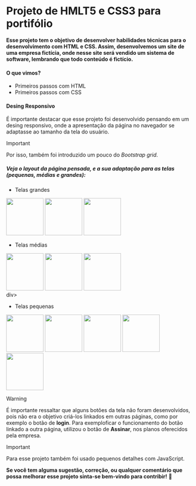 # Projeto de HMLT5 e CSS3 para portifólio

**Esse projeto tem o objetivo de desenvolver habilidades técnicas para o desenvolvimento com HTML e CSS. Assim, desenvolvemos um site de uma empresa fictícia, onde nesse site será vendido um sistema de software, lembrando que todo conteúdo é fictício.**

#### O que vimos?
 - Primeiros passos com HTML
 - Primeiros passos com CSS

#### Desing Responsivo
É importante destacar que esse projeto foi desenvolvido pensando em um desing responsivo, onde a apresentação da página no navegador se adaptasse ao tamanho da tela do usuário. 

> [!IMPORTANT]
> Por isso, também foi introduzido um pouco do *Bootstrap grid*.



##### Veja o layout da página pensada, e a sua adaptação para as telas (pequenas, médias e grandes):
 - Telas grandes
   
<div aling-"center">
 <img src="assests/projects/projeto_html_css_portifolio/imagens/telagrande1.png" width="100px">
 <img src="/projects/projeto_html_css_portifolio/imagens/telagrande2.png" width="100px">
 <img src="/projects/projeto_html_css_portifolio/imagens/telagrande3.png" width="100px">
</div>

 - Telas médias
   
<div aling-"center">
 <img src="/projects/projeto_html_css_portifolio/imagens/telamedia1.png" width="100px">
 <img src="/projects/projeto_html_css_portifolio/imagens/telamedia2.png" width="100px">
 <img src="/projects/projeto_html_css_portifolio/imagens/telamedia3.png" width="100px">
</div>div>

 - Telas pequenas
   
<div aling-"center">
 <img src="/projects/projeto_html_css_portifolio/imagens/telapqeuna1.png" width="100px">
 <img src="/projects/projeto_html_css_portifolio/imagens/telaprquena2.png" width="100px">
 <img src="/projects/projeto_html_css_portifolio/imagens/telapequena3.png" width="100px">
 <img src="/projects/projeto_html_css_portifolio/imagens/telapequena4.png" width="100px">
 <img src="/projects/projeto_html_css_portifolio/imagens/telapequena5.png" width="100px">
</div>


> [!WARNING]
> É importante ressaltar que alguns botões da tela não foram desenvolvidos, pois não era o objetivo criá-los linkados em outras páginas, como por exemplo o botão de **login**. Para exemploficar o funcionamento do botão linkado a outra página, utilizou o botão de **Assinar**, nos planos oferecidos pela empresa.


> [!IMPORTANT]
> Para esse projeto também foi usado pequenos detalhes com JavaScript.


**Se você tem alguma sugestão, correção, ou qualquer comentário que possa melhorar esse projeto sinta-se bem-vindo para contribir!**
:slightly_smiling_face:

